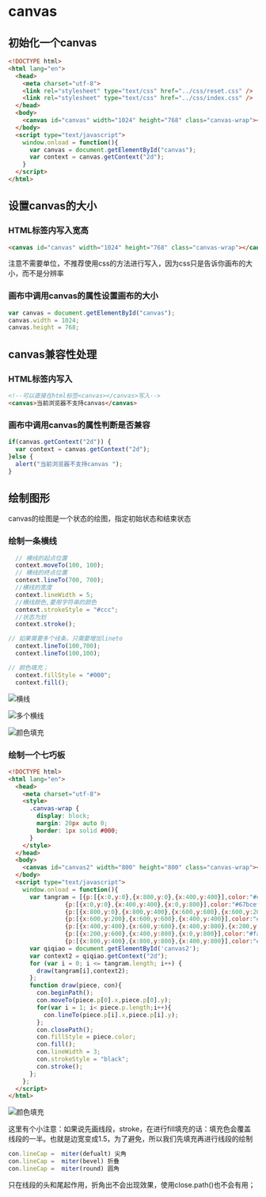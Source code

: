 # canvas

## 初始化一个canvas

```html
<!DOCTYPE html>
<html lang="en">
  <head>
    <meta charset="utf-8">
    <link rel="stylesheet" type="text/css" href="../css/reset.css" />
    <link rel="stylesheet" type="text/css" href="../css/index.css" />
  </head>
  <body>
    <canvas id="canvas" width="1024" height="768" class="canvas-wrap"></canvas>
  </body>
  <script type="text/javascript">
    window.onload = function(){
      var canvas = document.getElementById("canvas");
      var context = canvas.getContext("2d");
    }
  </script>
</html>
```

## 设置canvas的大小

### HTML标签内写入宽高

```html
<canvas id="canvas" width="1024" height="768" class="canvas-wrap"></canvas>
```

注意不需要单位，不推荐使用css的方法进行写入，因为css只是告诉你画布的大小，而不是分辨率

### 画布中调用canvas的属性设置画布的大小

```js
var canvas = document.getElementById("canvas");
canvas.width = 1024;
canvas.height = 768;
```

## canvas兼容性处理

### HTML标签内写入

```html
<!--可以直接在html标签<canvas></canvas>写入-->
<canvas>当前浏览器不支持canvas</canvas>
```

### 画布中调用canvas的属性判断是否兼容

```js
if(canvas.getContext("2d")) {
  var context = canvas.getContext("2d");
}else {
  alert("当前浏览器不支持canvas ");
}
```

## 绘制图形

canvas的绘图是一个状态的绘图，指定初始状态和结束状态

### 绘制一条横线

```js
  // 横线的起点位置
  context.moveTo(100, 100);
  // 横线的终点位置
  context.lineTo(700, 700);
  //横线的宽度
  context.lineWidth = 5;
  //横线颜色,要用字符串的颜色
  context.strokeStyle = "#ccc";
  //状态为划
  context.stroke();

// 如果需要多个线条，只需要增加lineto
  context.lineTo(100,700);
  context.lineTo(100,100);

// 颜色填充；
  context.fillStyle = "#000";
  context.fill();
```

![横线](./images/image1.png)

![多个横线](./images/image2.png)

![颜色填充](./images/image3.png)

### 绘制一个七巧板

```html
<!DOCTYPE html>
<html lang="en">
  <head>
    <meta charset="utf-8">
    <style>
      .canvas-wrap {
        display: block;
        margin: 20px auto 0;
        border: 1px solid #000;
      }
    </style>
  </head>
  <body>
    <canvas id="canvas2" width="800" height="800" class="canvas-wrap"></canvas>
  </body>
  <script type="text/javascript">
    window.onload = function(){
      var tangram = [{p:[{x:0,y:0},{x:800,y:0},{x:400,y:400}],color:"#caff67"},//类的对象
                {p:[{x:0,y:0},{x:400,y:400},{x:0,y:800}],color:"#67bcef"},
                {p:[{x:800,y:0},{x:800,y:400},{x:600,y:600},{x:600,y:200}],color:"#ef3d61"},
                {p:[{x:600,y:200},{x:600,y:600},{x:400,y:400}],color:"#f9f51a"},
                {p:[{x:400,y:400},{x:600,y:600},{x:400,y:800},{x:200,y:600}],color:"#a594c0"},
                {p:[{x:200,y:600},{x:400,y:800},{x:0,y:800}],color:"#fa8ccc"},
                {p:[{x:800,y:400},{x:800,y:800},{x:400,y:800}],color:"#f6ca29"}];
      var qiqiao = document.getElementById('canvas2');
      var context2 = qiqiao.getContext("2d");
      for (var i = 0; i <= tangram.length; i++) {
        draw(tangram[i],context2);
      };
      function draw(piece, con){
        con.beginPath();
        con.moveTo(piece.p[0].x,piece.p[0].y);
        for(var i = 1; i< piece.p.length;i++){
          con.lineTo(piece.p[i].x,piece.p[i].y);
        };
        con.closePath();
        con.fillStyle = piece.color;
        con.fill();
        con.lineWidth = 3;
        con.strokeStyle = "black";
        con.stroke();
      };
    };
  </script>
</html>
```

![颜色填充](./images/image4.png)

这里有个小注意：如果说先画线段，stroke，在进行fill填充的话：填充色会覆盖线段的一半。也就是边宽变成1.5，为了避免，所以我们先填充再进行线段的绘制

```js
con.lineCap =  miter(defualt) 尖角
con.lineCap =  miter(bevel) 折叠
con.lineCap =  miter(round) 圆角
```

只在线段的头和尾起作用，折角出不会出现效果，使用close.path()也不会有用；
